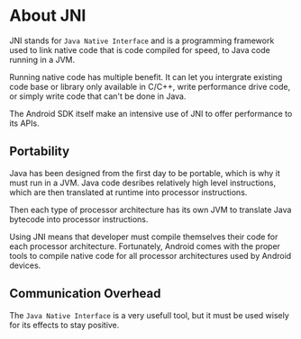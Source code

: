 # About JNI

JNI stands for `Java Native Interface` and is a programming framework used to link native code that is code compiled for speed, to Java code running in a JVM.

Running native code has multiple benefit. It can let you intergrate existing code base or library only available in C/C++, write performance drive code, or simply write code that can't be done in Java.

The Android SDK itself make an intensive use of JNI to offer performance to its APIs. 

## Portability

Java has been designed from the first day to be portable, which is why it must run in a JVM. Java code desribes relatively high level instructions, which are then translated at runtime into processor instructions.

Then each type of processor architecture has its own JVM to translate Java bytecode into processor instructions.

Using JNI means that developer must compile themselves their code for each processor architecture. Fortunately, Android comes with the proper tools to compile native code for all processor architectures used by Android devices.

## Communication Overhead

The `Java Native Interface` is a very usefull tool, but it must be used wisely for its effects to stay positive.
